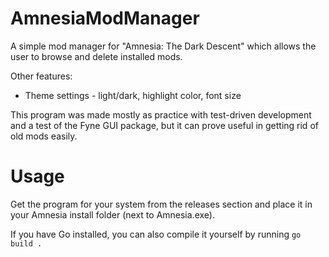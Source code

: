 # AmnesiaModManager
A simple mod manager for "Amnesia: The Dark Descent" which allows the user to browse and delete installed mods.

Other features:
* Theme settings - light/dark, highlight color, font size

This program was made mostly as practice with test-driven development and a test of the Fyne GUI package,
but it can prove useful in getting rid of old mods easily.

# Usage

Get the program for your system from the releases section and place it in your Amnesia install folder (next to Amnesia.exe).

If you have Go installed, you can also compile it yourself by running `go build .`
